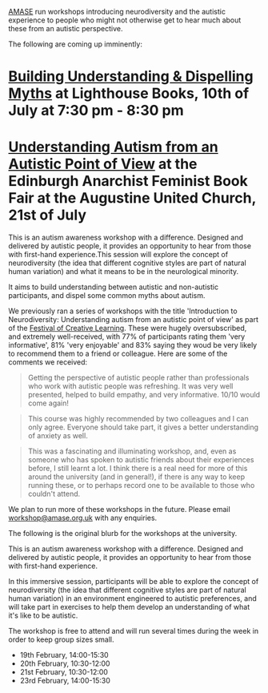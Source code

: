 [AMASE](/) run workshops introducing neurodiversity and the autistic experience to people who might not otherwise get to hear much about these from an autistic perspective.

The following are coming up imminently:

# [Building Understanding & Dispelling Myths](http://lighthousebookshop.com/event/autism-workshop-by-amase/) at Lighthouse Books, 10th of July at 7:30 pm - 8:30 pm

# [Understanding Autism from an Autistic Point of View](http://edinburghafb.org/Workshops.html) at the Edinburgh Anarchist Feminist Book Fair at the Augustine United Church, 21st of July

This is an autism awareness workshop with a difference. Designed and delivered by autistic people, it provides an opportunity to hear from those with first-hand experience.This session will explore the concept of neurodiversity (the idea that different cognitive styles are part of natural human variation) and what it means to be in the neurological minority.

It aims to build understanding between autistic and non-autistic participants, and dispel some common myths about autism.

We previously ran a series of workshops with the title 'Introduction to Neurodiversity: Understanding autism from an autistic point of view' as part of the [Festival of Creative Learning](http://www.festivalofcreativelearning.ed.ac.uk/). These were hugely oversubscribed, and extremely well-received, with 77% of participants rating them 'very informative', 81% 'very enjoyable' and 83% saying they woud be very likely to recommend them to a friend or colleague. Here are some of the comments we received:

> Getting the perspective of autistic people rather than professionals who work with autistic people was refreshing. It was very well presented, helped to build empathy, and very informative. 10/10 would come again! 

> This course was highly recommended by two colleagues and I can only agree. Everyone should take part, it gives a better understanding of anxiety as well. 

> This was a fascinating and illuminating workshop, and, even as someone who has spoken to autistic friends about their experiences before, I still learnt a lot. I think there is a real need for more of this around the university (and in general!), if there is any way to keep running these, or to perhaps record one to be available to those who couldn't attend. 

We plan to run more of these workshops in the future. Please email workshop@amase.org.uk with any enquiries.

The following is the original blurb for the workshops at the university.

This is an autism awareness workshop with a difference. Designed and delivered by autistic people, it provides an opportunity to hear from those with first-hand experience.

In this immersive session, participants will be able to explore the concept of neurodiversity (the idea that different cognitive styles are part of natural human variation) in an environment engineered to autistic preferences, and will take part in exercises to help them develop an understanding of what it's like to be autistic.

The workshop is free to attend and will run several times during the week in order to keep group sizes small. 
*    19th February, 14:00-15:30
*    20th February,  10:30-12:00
*    21st February, 10:30-12:00
*    23rd February, 14:00-15:30
